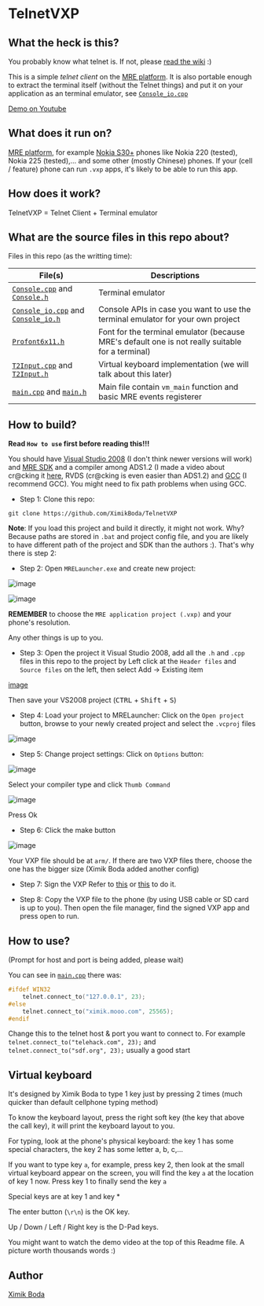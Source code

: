 # TelnetVXP

## What the heck is this?
You probably know what telnet is. If not, please [read the wiki](https://en.wikipedia.org/wiki/Telnet) :)

This is a simple *telnet client* on the [MRE platform](https://web.archive.org/web/20150922183623/http://mre.mediatek.com/). It is also portable enough to extract the terminal itself (without the Telnet things) and put it on your application as an terminal emulator, see [`Console_io.cpp`](https://github.com/XimikBoda/TelnetVXP/blob/main/Console_io.cpp)

[Demo on Youtube](https://www.youtube.com/watch?v=Yvj6gi3ijYE)

## What does it run on?
[MRE platform](https://web.archive.org/web/20150922183623/http://mre.mediatek.com/), for example [Nokia S30+](https://en.wikipedia.org/wiki/Series_30%2B) phones like Nokia 220 (tested), Nokia 225 (tested),... and some other (mostly Chinese) phones. If your (cell / feature) phone can run `.vxp` apps, it's likely to be able to run this app.

## How does it work?
TelnetVXP = Telnet Client + Terminal emulator

## What are the source files in this repo about?

Files in this repo (as the writting time):

|File(s)|Descriptions|
|-|-|
|[`Console.cpp`](https://github.com/XimikBoda/TelnetVXP/blob/main/Console.cpp) and [`Console.h`](https://github.com/XimikBoda/TelnetVXP/blob/main/Console.h)|Terminal emulator|
|[`Console_io.cpp`](https://github.com/XimikBoda/TelnetVXP/blob/main/Console_io.cpp) and [`Console_io.h`](https://github.com/XimikBoda/TelnetVXP/blob/main/Console_io.h)|Console APIs in case you want to use the terminal emulator for your own project|
|[`Profont6x11.h`](https://github.com/XimikBoda/TelnetVXP/blob/main/Profont6x11.h)|Font for the terminal emulator (because MRE's default one is not really suitable for a terminal)|
|[`T2Input.cpp`](https://github.com/XimikBoda/TelnetVXP/blob/main/T2Input.cpp) and [`T2Input.h`](https://github.com/XimikBoda/TelnetVXP/blob/main/T2Input.h)|Virtual keyboard implementation (we will talk about this later)|
|[`main.cpp`](https://github.com/XimikBoda/TelnetVXP/blob/main/main.cpp) and [`main.h`](https://github.com/XimikBoda/TelnetVXP/blob/main/main.h)|Main file contain `vm_main` function and basic MRE events registerer|

## How to build?

**Read `How to use` first before reading this!!!**

You should have [Visual Studio 2008](https://download.microsoft.com/download/8/1/d/81d3f35e-fa03-485b-953b-ff952e402520/VS2008ProEdition90dayTrialENUX1435622.iso) (I don't think newer versions will work) and [MRE SDK](https://github.com/raspiduino/mre-sdk) and a compiler among ADS1.2 (I made a video about cr@cking it [here](https://www.youtube.com/watch?v=b4sNvcwwmeI), RVDS (cr@cking is even easier than ADS1.2) and [GCC](https://sourcery-g-for-arm-eabi.software.informer.com/download/) (I recommend GCC). You might need to fix path problems when using GCC.

- Step 1: Clone this repo:
```
git clone https://github.com/XimikBoda/TelnetVXP
```

**Note**: If you load this project and build it directly, it might not work. Why? Because paths are stored in `.bat` and project config file, and you are likely to have different path of the project and SDK than the authors :). That's why there is step 2:

- Step 2: Open `MRELauncher.exe` and create new project:

![image](https://user-images.githubusercontent.com/68118236/179532798-1d2ce425-90b0-4d0d-8299-da59fc31fb06.png)

![image](https://user-images.githubusercontent.com/68118236/179533160-f9ffa1f4-173b-46d7-b89f-ac38f33ef411.png)

**REMEMBER** to choose the `MRE application project (.vxp)` and your phone's resolution.

Any other things is up to you.

- Step 3: Open the project it Visual Studio 2008, add all the `.h` and `.cpp` files in this repo to the project by Left click at the `Header files` and `Source files` on the left, then select Add -> Existing item

[image](https://user-images.githubusercontent.com/68118236/179534561-8f491ad0-d82c-4259-900e-e2535a55b288.png)

Then save your VS2008 project (<kbd>CTRL</kbd> + <kbd>Shift</kbd> + <kbd>S</kbd>)

- Step 4: Load your project to MRELauncher:
Click on the `Open project` button, browse to your newly created project and select the `.vcproj` files

![image](https://user-images.githubusercontent.com/68118236/179535252-bb3a2a4c-1148-4cf9-9c51-571a795e8f4e.png)

- Step 5: Change project settings:
Click on `Options` button:

![image](https://user-images.githubusercontent.com/68118236/179535525-aabe31e1-db41-4672-8731-6dc3eb110ba8.png)

Select your compiler type and click `Thumb Command`

![image](https://user-images.githubusercontent.com/68118236/179535670-4c41f3e7-2723-417f-a99d-baff5219297b.png)

Press Ok

- Step 6: Click the make button

![image](https://user-images.githubusercontent.com/68118236/179536075-0c24ab4d-94a9-4e20-b498-87a4942e05d8.png)

Your VXP file should be at `arm/`. If there are two VXP files there, choose the one has the bigger size (Ximik Boda added another config)

- Step 7: Sign the VXP
Refer to [this](https://4pda.to/forum/index.php?showtopic=1041371&st=0) or [this](https://reverseengineering.stackexchange.com/a/30573/40846) to do it.

- Step 8: Copy the VXP file to the phone (by using USB cable or SD card is up to you). Then open the file manager, find the signed VXP app and press open to run.

## How to use?
(Prompt for host and port is being added, please wait)

You can see in [`main.cpp`](https://github.com/XimikBoda/TelnetVXP/blob/main/main.cpp) there was:

```cpp
#ifdef WIN32
	telnet.connect_to("127.0.0.1", 23);
#else
	telnet.connect_to("ximik.mooo.com", 25565);
#endif
```

Change this to the telnet host & port you want to connect to. For example `telnet.connect_to("telehack.com", 23);` and `telnet.connect_to("sdf.org", 23);` usually a good start

## Virtual keyboard

It's designed by Ximik Boda to type 1 key just by pressing 2 times (much quicker than default cellphone typing method)

To know the keyboard layout, press the right soft key (the key that above the call key), it will print the keyboard layout to you.

For typing, look at the phone's physical keyboard: the key 1 has some special characters, the key 2 has some letter a, b, c,...

If you want to type key `a`, for example, press key 2, then look at the small virtual keyboard appear on the screen, you will find the key `a` at the location of key 1 now. Press key 1 to finally send the key `a`

Special keys are at key 1 and key *

The enter button (`\r\n`) is the OK key.

Up / Down / Left / Right key is the D-Pad keys.

You might want to watch the demo video at the top of this Readme file. A picture worth thousands words :)

## Author
[Ximik Boda](https://4pda.to/forum/index.php?showuser=6288932)
